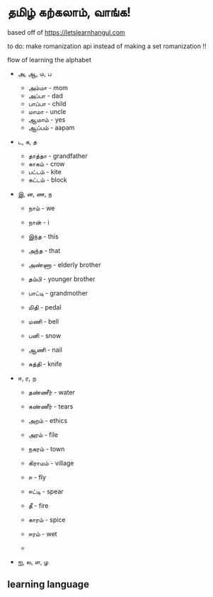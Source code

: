 # தமிழ் கற்கலாம், வாங்க!

based off of https://letslearnhangul.com

to do: make romanization api instead of making a set romanization !!

flow of learning the alphabet
  - அ, ஆ, ம, ப
    - அம்மா - mom
    - அப்பா - dad
    - பாப்பா - child
    - மாமா - uncle
    - ஆமாம் - yes
    - ஆப்பம் - aapam 
    
  - ட, க, த
  
    - தாத்தா - grandfather
    - காகம் - crow
    - பட்டம் - kite
    - கட்டம் - block    
    
  - இ, ன, ண, ந
  
    - நாம் - we
    - நான் - i
    - இந்த - this
    - அந்த - that
    
    - அண்ணா - elderly brother
    - தம்பி - younger brother
    - பாட்டி - grandmother
    
    - மிதி - pedal
    - மணி - bell
    - பனி - snow
    - ஆணி - nail
    - கத்தி - knife
    
  - ஈ, ர, ற
  
    - தண்ணீர் - water
    - கண்ணீர் - tears
    
    - அறம் - ethics
    - அரம் - file
    
    - நகரம் - town
    - கிராமம் - village
    
    - ஈ - fly
    - ஈட்டி - spear
    - தீ - fire 
    - காரம் - spice
    - ஈரம் - wet
    - 
    
    
    
  - ஐ, ல, ள, ழ
    

learning language
  - 
